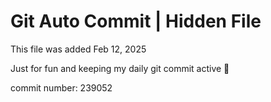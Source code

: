 # Git Auto Commit | Hidden File

This file was added Feb 12, 2025

Just for fun and keeping my daily git commit active 🤪

commit number: 239052

